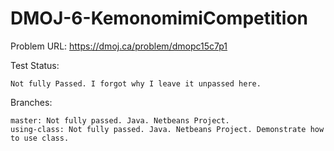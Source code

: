 # DMOJ-6-KemonomimiCompetition

Problem URL:
    https://dmoj.ca/problem/dmopc15c7p1
    
Test Status:
    
    Not fully Passed. I forgot why I leave it unpassed here.
    
Branches:

    master: Not fully passed. Java. Netbeans Project.
    using-class: Not fully passed. Java. Netbeans Project. Demonstrate how to use class.
